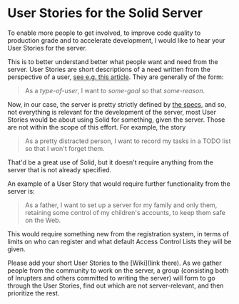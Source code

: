 # User Stories for the Solid Server

To enable more people to get involved, to improve code quality to
production grade and to accelerate development, I would like to hear
your User Stories for the server.

This is to better understand better what people want and need from the
server. User Stories are short descriptions of a need written from the
perspective of a user,
[see e.g. this article](https://www.mountaingoatsoftware.com/agile/user-stories). They
are generally of the form:

> As a *type-of-user*, I want to *some-goal* so that *some-reason*.

Now, in our case, the server is pretty strictly defined by
[the specs](https://github.com/solid/solid-spec), and so, not
everything is relevant for the development of the server, most User
Stories would be about using Solid for something, given the
server. Those are not within the scope of this effort. For example,
the story

> As a pretty distracted person, I want to record my tasks in a TODO
> list so that I won't forget them.

That'd be a great use of Solid, but it doesn't require anything from
the server that is not already specified.

An example of a User Story that would require further functionality
from the server is:

> As a father, I want to set up a server for my family and only them,
> retaining some control of my children's accounts, to keep them safe
> on the Web. 

This would require something new from the registration system, in
terms of limits on who can register and what default Access Control
Lists they will be given.

Please add your short User Stories to the [Wiki](link there). As we
gather people from the community to work on the server, a group
(consisting both of Inrupters and others committed to writing
the server) will form to go through the User Stories, find out which
are not server-relevant, and then prioritize the rest.
